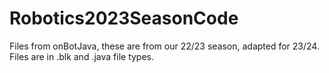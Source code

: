 # Robotics2023SeasonCode
Files from onBotJava, these are from our 22/23 season, adapted for 23/24. Files are in .blk and .java file types.
